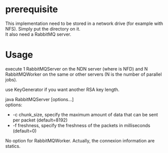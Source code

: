 # prerequisite
This implementation need to be stored in a network drive (for example with NFS).
Simply put the directory on it.<br/>
It also need a RabbitMQ server.

# Usage
execute 1 RabbitMQServer on the NDN server (where is NFD) and N RabbitMQWorker on the same or other servers (N is the number of parallel jobs).<br/>

use KeyGenerator if you want another RSA key length.<br/>

java RabbitMQServer [options...]<br/>
options:<br/>
<ul>
<li>-c chunk_size, specify the maximum amount of data that can be sent per packet (default=8192)</li>
<li>-f freshness, specify the freshness of the packets in milliseconds (default=0)</li>
</ul>

No option for RabbitMQWorker. Actually, the connexion information are statics.
